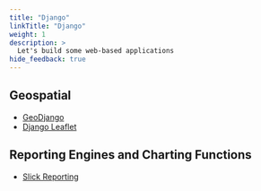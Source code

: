 ```yaml
---
title: "Django"
linkTitle: "Django"
weight: 1
description: >
  Let's build some web-based applications
hide_feedback: true
---
```


## Geospatial

- [GeoDjango](https://docs.djangoproject.com/en/4.1/ref/contrib/gis/)
- [Django Leaflet](https://django-leaflet.readthedocs.io/)

## Reporting Engines and Charting Functions

- [Slick Reporting](https://django-slick-reporting.com/)